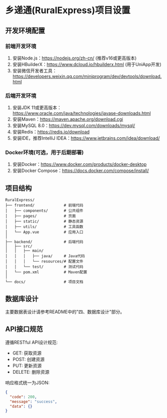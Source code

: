 # 乡递通(RuralExpress)项目设置

## 开发环境配置

### 前端开发环境
1. 安装Node.js：https://nodejs.org/zh-cn/ (推荐v16或更高版本)
2. 安装HBuilderX：https://www.dcloud.io/hbuilderx.html (用于UniApp开发)
3. 安装微信开发者工具：https://developers.weixin.qq.com/miniprogram/dev/devtools/download.html

### 后端开发环境
1. 安装JDK 11或更高版本：https://www.oracle.com/java/technologies/javase-downloads.html
2. 安装Maven：https://maven.apache.org/download.cgi
3. 安装MySQL 8.0：https://dev.mysql.com/downloads/mysql/
4. 安装Redis：https://redis.io/download
5. 安装IDE，推荐IntelliJ IDEA：https://www.jetbrains.com/idea/download/

### Docker环境(可选，用于后期部署)
1. 安装Docker：https://www.docker.com/products/docker-desktop
2. 安装Docker Compose：https://docs.docker.com/compose/install/

## 项目结构

```
RuralExpress/
├── frontend/             # 前端代码
│   ├── components/       # 公共组件
│   ├── pages/            # 页面
│   ├── static/           # 静态资源
│   ├── utils/            # 工具函数
│   └── App.vue           # 应用入口
│
├── backend/              # 后端代码
│   ├── src/
│   │   ├── main/
│   │   │   ├── java/     # Java代码
│   │   │   └── resources/# 配置文件
│   │   └── test/         # 测试代码
│   └── pom.xml           # Maven配置
│
└── docs/                 # 项目文档
```

## 数据库设计

主要数据表设计请参考README中的"四、数据库设计"部分。

## API接口规范

遵循RESTful API设计规范:
- GET: 获取资源
- POST: 创建资源
- PUT: 更新资源
- DELETE: 删除资源

响应格式统一为JSON:
```json
{
  "code": 200,
  "message": "success",
  "data": {}
}
``` 